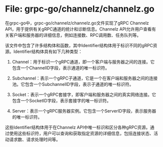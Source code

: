 # File: grpc-go/channelz/channelz.go

在grpc-go中，grpc-go/channelz/channelz.go文件实现了gRPC Channelz API，用于提供有关gRPC通道的统计和诊断信息。Channelz API允许用户查看有关客户端和服务器的详细信息，例如连接数、RPC调用数、任务队列等。

该文件中包含了许多结构体和函数，其中Identifier结构体用于标识不同的gRPC资源。Identifier结构体具有如下几种类型：

1. Channel：用于标识一个gRPC通道，即一个客户端与服务器之间的连接。它包含一个ChannelID字段，表示通道的唯一标识符。

2. Subchannel：表示一个gRPC子通道，它是一个在客户端和服务器之间的连接池。它包含一个SubchannelID字段，表示子通道的唯一标识符。

3. Socket：表示一个gRPC套接字，即客户端和服务器之间的真实网络连接。它包含一个SocketID字段，表示套接字的唯一标识符。

4. Server：表示一个gRPC服务器实例。它包含一个ServerID字段，表示服务器的唯一标识符。

这些Identifier结构体用于在Channelz API中唯一标识和区分各种gRPC资源。通过使用这些标识符，用户可以查询和获取指定资源的详细信息，包括连接状态、活动请求数、请求处理时间等。


